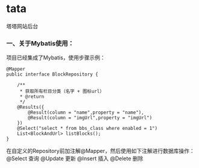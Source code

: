 # tata
塔塔网站后台

### 一、关于Mybatis使用：
项目已经集成了Mybatis，使用步骤示例：
```
@Mapper
public interface BlockRepository {

	/**
	 * 获取所有栏目分类（名字 + 图标url）
	 * @return
	 */
	@Results({
		@Result(column = "name",property = "name"),
		@Result(column = "imgUrl",property = "imgUrl")
	})
	@Select("select * from bbs_class where enabled = 1")
	List<BlockAndUrl> listBlocks();
}
```
在自定义的Repository前加注解@Mapper，然后使用如下注解进行数据库操作：
@Select  查询
@Update  更新
@Insert  插入
@Delete  删除

